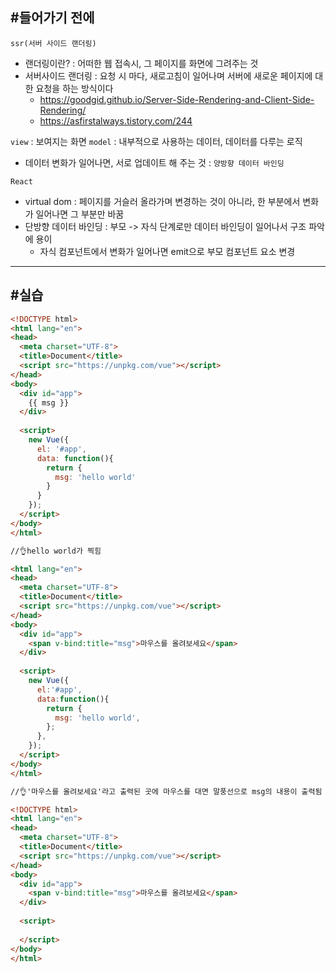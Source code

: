 ## #들어가기 전에

`ssr(서버 사이드 랜더링)` 
- 랜더링이란? : 어떠한 웹 접속시, 그 페이지를 화면에 그려주는 것
- 서버사이드 랜더링 : 요청 시 마다, 새로고침이 일어나며 서버에 새로운 페이지에 대한 요청을 하는 방식이다
  - https://goodgid.github.io/Server-Side-Rendering-and-Client-Side-Rendering/
  - https://asfirstalways.tistory.com/244
  
`view` : 보여지는 화면
`model` : 내부적으로 사용하는 데이터, 데이터를 다루는 로직
  - 데이터 변화가 일어나면, 서로 업데이트 해 주는 것 : `양방향 데이터 바인딩`
  
`React`
  - virtual dom : 페이지를 거슬러 올라가며 변경하는 것이 아니라, 한 부분에서 변화가 일어나면 그 부분만 바꿈
  - 단방향 데이터 바인딩 : 부모 -> 자식 단계로만 데이터 바인딩이 일어나서 구조 파악에 용이
    - 자식 컴포넌트에서 변화가 일어나면 emit으로 부모 컴포넌트 요소 변경
    
---

## #실습
```html
<!DOCTYPE html>
<html lang="en">
<head>
  <meta charset="UTF-8">
  <title>Document</title>
  <script src="https://unpkg.com/vue"></script>
</head>
<body>
  <div id="app">
    {{ msg }}
  </div>
  
  <script>
    new Vue({
      el: '#app',
      data: function(){
        return {
          msg: 'hello world'
        }
      }
    });
  </script>
</body>
</html>

//👌hello world가 찍힘
```

```html
<html lang="en">
<head>
  <meta charset="UTF-8">
  <title>Document</title>
  <script src="https://unpkg.com/vue"></script>
</head>
<body>
  <div id="app">
    <span v-bind:title="msg">마우스를 올려보세요</span>
  </div>
  
  <script>
    new Vue({
      el:'#app',
      data:function(){
        return {
          msg: 'hello world',
        };
      },
    });
  </script>  
</body>
</html>

//👌'마우스를 올려보세요'라고 출력된 곳에 마우스를 대면 말풍선으로 msg의 내용이 출력됨
```

```html
<!DOCTYPE html>
<html lang="en">
<head>
  <meta charset="UTF-8">
  <title>Document</title>
  <script src="https://unpkg.com/vue"></script>
</head>
<body>
  <div id="app">
    <span v-bind:title="msg">마우스를 올려보세요</span>
  </div>
  
  <script>
  
  </script>
</body>
</html>
```
